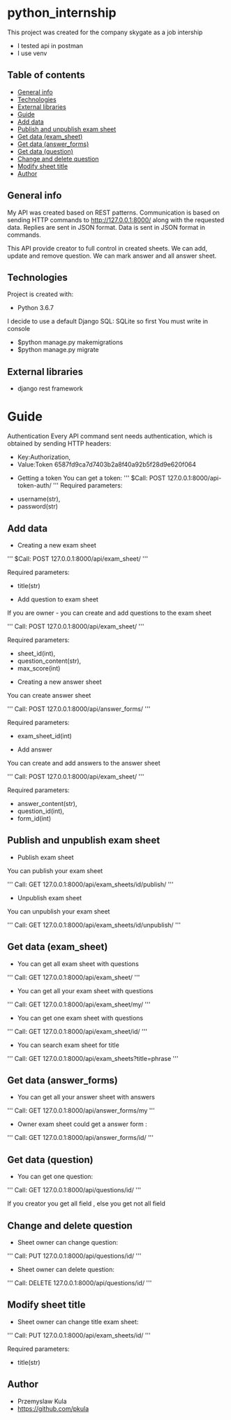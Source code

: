 # python_internship

This project was created for the company skygate as a job intership

* I tested api in postman
* I use venv



## Table of contents
* [General info](#general-info)
* [Technologies](#technologies)
* [External libraries](#external-libraries)
* [Guide](#guide)
* [Add data](#add-data)
* [Publish and unpublish exam sheet](#publish-and-unpublish-exam-sheet)
* [Get data (exam_sheet)](#get-data_answer)
* [Get data (answer_forms)](#get-data-questions-sheet)
* [Get data (question)](#get-data-questions)
* [Change and delete question](#change-and-delete-question)
* [Modify sheet title](#modify-sheet-title)
* [Author](#author)






## General info
My API was created based on REST patterns. Communication is based on sending HTTP 
commands to http://127.0.0.1:8000/ along with the requested data.
Replies are sent in JSON format. Data is sent in JSON format in commands.

This API provide creator to full control in created sheets. We can add, update and remove question.
We can mark answer and all answer sheet.

## Technologies

Project is created with:
* Python 3.6.7

I decide to use a default Django SQL: SQLite so first You must write in console
* $python manage.py makemigrations
* $python manage.py migrate





## External libraries

* django rest framework


# Guide

Authentication
Every API command sent needs authentication, which is obtained by sending HTTP headers:
- Key:Authorization,
- Value:Token 6587fd9ca7d7403b2a8f40a92b5f28d9e620f064

* Getting a token
You can get a token:
'''
$Call: POST 127.0.0.1:8000/api-token-auth/
'''
Required parameters:
- username(str),
- password(str)


## Add data

* Creating a new exam sheet

'''
$Call: POST 127.0.0.1:8000/api/exam_sheet/
'''

Required parameters:
- title(str)


* Add question to exam sheet

If you are owner - you can create and add questions to the exam sheet

'''
Call: POST 127.0.0.1:8000/api/exam_sheet/
'''

Required parameters:
- sheet_id(int), 
- question_content(str), 
- max_score(int)



* Creating a new answer sheet

You can create answer sheet

'''
Call: POST 127.0.0.1:8000/api/answer_forms/
'''

Required parameters:
- exam_sheet_id(int)


* Add answer

You can create and add answers to the answer sheet

'''
Call: POST 127.0.0.1:8000/api/exam_sheet/
'''

Required parameters:
- answer_content(str), 
- question_id(int), 
- form_id(int)

## Publish and unpublish exam sheet

* Publish exam sheet

You can publish your exam sheet

'''
Call: GET 127.0.0.1:8000/api/exam_sheets/id/publish/
'''

* Unpublish exam sheet

You can unpublish your exam sheet

'''
Call: GET 127.0.0.1:8000/api/exam_sheets/id/unpublish/
'''

## Get data (exam_sheet)

* You can get all exam sheet with questions

'''
Call: GET 127.0.0.1:8000/api/exam_sheet/
'''

* You can get all your exam sheet with questions

'''
Call: GET 127.0.0.1:8000/api/exam_sheet/my/
'''

* You can get one exam sheet with questions

'''
Call: GET 127.0.0.1:8000/api/exam_sheet/id/
'''

* You can search exam sheet for title

'''
Call: GET 127.0.0.1:8000/api/exam_sheets?title=phrase
'''


## Get data (answer_forms)

* You can get all your answer sheet with answers

'''
Call: GET 127.0.0.1:8000/api/answer_forms/my
'''

* Owner exam sheet could get a answer form :

'''
Call: GET 127.0.0.1:8000/api/answer_forms/id/
'''

## Get data (question)

* You can get one question:

'''
Call: GET 127.0.0.1:8000/api/questions/id/
'''

 If you creator you get all field , else you get not all field

## Change and delete question

* Sheet owner can change question:

'''
Call: PUT 127.0.0.1:8000/api/questions/id/
'''

* Sheet owner can delete question:

'''
Call: DELETE 127.0.0.1:8000/api/questions/id/
'''

## Modify sheet title


* Sheet owner can change title exam sheet:

'''
Call: PUT 127.0.0.1:8000/api/exam_sheets/id/
'''

Required parameters:  
- title(str)

## Author

* Przemyslaw Kula
* https://github.com/pkula